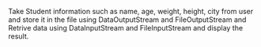 Take Student information such as name, age, weight, height, city from user and store it in
the file using DataOutputStream and FileOutputStream and Retrive data using DataInputStream and
FileInputStream and display the result.
